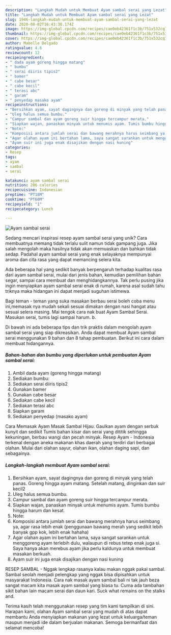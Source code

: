 ```yaml
---
description: "Langkah Mudah untuk Membuat Ayam sambal serai yang Lezat"
title: "Langkah Mudah untuk Membuat Ayam sambal serai yang Lezat"
slug: 1946-langkah-mudah-untuk-membuat-ayam-sambal-serai-yang-lezat
date: 2020-08-02T16:43:38.174Z
image: https://img-global.cpcdn.com/recipes/cae0eb42361f1c3b/751x532cq70/ayam-sambal-serai-foto-resep-utama.jpg
thumbnail: https://img-global.cpcdn.com/recipes/cae0eb42361f1c3b/751x532cq70/ayam-sambal-serai-foto-resep-utama.jpg
cover: https://img-global.cpcdn.com/recipes/cae0eb42361f1c3b/751x532cq70/ayam-sambal-serai-foto-resep-utama.jpg
author: Mabelle Delgado
ratingvalue: 4.6
reviewcount: 12
recipeingredient:
- " dada ayam goreng hingga matang"
- " bumbu"
- " serai diiris tipis2"
- " bamer"
- " cabe besar"
- " cabe kecil"
- " terasi abc"
- " garam"
- " penyedap masako ayam"
recipeinstructions:
- "Bersihkan ayam, sayat dagingnya dan goreng di minyak yang telah panas. Goreng hingga ayam matang. Setelah matang, dinginkan dan suir kecil2"
- "Uleg halus semua bumbu."
- "Campur sambal dan ayam goreng suir hingga tercampur merata."
- "Siapkan wajan, panaskan minyak untuk menumis ayam. Tumis bumbu hingga harum dan kesat."
- "Note:"
- "Komposisi antara jumlah serai dan bawang merahnya harus seimbang ya, agar rasa lebih enak (penggunaan bawang merah yang sedikit lebih banyak gpp kok, lebih enak hahaha)"
- "Agar olahan ayam ini bertahan lama, saya sangat sarankan untuk menggoreng ayam terlebih dulu, walaupun di rebus tetep enak juga si. Saya hanya akan merebus ayam jika perlu kaldunya untuk membuat masakan berkuah."
- "Ayam suir ini juga enak disajikan dengan nasi kuning"
categories:
- Resep
tags:
- ayam
- sambal
- serai

katakunci: ayam sambal serai 
nutrition: 286 calories
recipecuisine: Indonesian
preptime: "PT18M"
cooktime: "PT60M"
recipeyield: "1"
recipecategory: Lunch

---
```



![Ayam sambal serai](https://img-global.cpcdn.com/recipes/cae0eb42361f1c3b/751x532cq70/ayam-sambal-serai-foto-resep-utama.jpg)

Sedang mencari inspirasi resep ayam sambal serai yang unik? Cara membuatnya memang tidak terlalu sulit namun tidak gampang juga. Jika salah mengolah maka hasilnya tidak akan memuaskan dan bahkan tidak sedap. Padahal ayam sambal serai yang enak selayaknya mempunyai aroma dan cita rasa yang dapat memancing selera kita.

Ada beberapa hal yang sedikit banyak berpengaruh terhadap kualitas rasa dari ayam sambal serai, mulai dari jenis bahan, kemudian pemilihan bahan segar, sampai cara membuat dan menghidangkannya. Tak perlu pusing jika ingin menyiapkan ayam sambal serai enak di rumah, karena asal sudah tahu triknya maka hidangan ini dapat menjadi suguhan istimewa.

Bagi teman - teman yang suka masakan berbau serai boleh coba menu ini,memasak nya mudah sekali sesuai dimakan dengan nasi hangat atau sesuai selera masing. Mai tengok cara nak buat Ayam Sambal Serai. Masukan serai, tumis lagi sampai harum. b.


Di bawah ini ada beberapa tips dan trik praktis dalam mengolah ayam sambal serai yang siap dikreasikan. Anda dapat membuat Ayam sambal serai menggunakan 9 bahan dan 8 tahap pembuatan. Berikut ini cara dalam membuat hidangannya.

<!--inarticleads1-->

##### Bahan-bahan dan bumbu yang diperlukan untuk pembuatan Ayam sambal serai:

1. Ambil  dada ayam (goreng hingga matang)
1. Sediakan  bumbu:
1. Sediakan  serai diiris tipis2
1. Gunakan  bamer
1. Gunakan  cabe besar
1. Sediakan  cabe kecil
1. Sediakan  terasi abc
1. Siapkan  garam
1. Sediakan  penyedap (masako ayam)


Cara Memasak Ayam Masak Sambal Hijau. Gaulkan ayam dengan serbuk kunyit dan sedikit Tumis bahan kisar dan serai yang dititik sehingga kekuningan, berbau wangi dan pecah minyak. Resep Ayam - Indonesia terkenal dengan aneka makanan khas daerah yang terdiri dari berbagai olahan. Mulai dari olahan sayur, olahan ikan, olahan daging sapi, dan sebagainya. 

<!--inarticleads2-->

##### Langkah-langkah membuat Ayam sambal serai:

1. Bersihkan ayam, sayat dagingnya dan goreng di minyak yang telah panas. Goreng hingga ayam matang. Setelah matang, dinginkan dan suir kecil2
1. Uleg halus semua bumbu.
1. Campur sambal dan ayam goreng suir hingga tercampur merata.
1. Siapkan wajan, panaskan minyak untuk menumis ayam. Tumis bumbu hingga harum dan kesat.
1. Note:
1. Komposisi antara jumlah serai dan bawang merahnya harus seimbang ya, agar rasa lebih enak (penggunaan bawang merah yang sedikit lebih banyak gpp kok, lebih enak hahaha)
1. Agar olahan ayam ini bertahan lama, saya sangat sarankan untuk menggoreng ayam terlebih dulu, walaupun di rebus tetep enak juga si. Saya hanya akan merebus ayam jika perlu kaldunya untuk membuat masakan berkuah.
1. Ayam suir ini juga enak disajikan dengan nasi kuning


RESEP SAMBAL - Nggak lengkap rasanya kalau makan nggak pakai sambal. Sambal seolah menjadi pelengkap yang nggak bisa dipisahkan untuk masyarakat Indonesia. Cara nak masak ayam sambal bali ni tak jauh beza sangat macam kita masak ayam sambal yang biasa tu. Cuma ada tambahan sikit bahan lain macam serai dan daun kari. Suck what remains on the stalks and. 

Terima kasih telah menggunakan resep yang tim kami tampilkan di sini. Harapan kami, olahan Ayam sambal serai yang mudah di atas dapat membantu Anda menyiapkan makanan yang lezat untuk keluarga/teman maupun menjadi ide dalam berjualan makanan. Semoga bermanfaat dan selamat mencoba!
